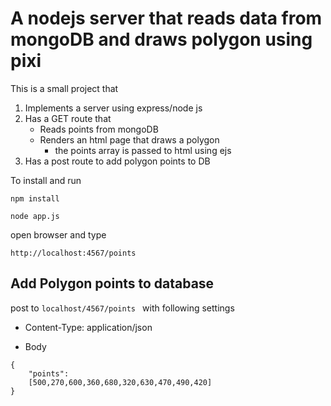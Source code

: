 # A nodejs server that reads data from mongoDB and draws polygon using pixi

This is a small project that 

1. Implements a server using express/node js
2. Has a GET route that
    - Reads points from mongoDB
    - Renders an html page that draws a polygon
        -  the points array is passed to html using ejs
3. Has a post route to add polygon points to DB

To install and run

```npm install```

```node app.js```

open browser and type

``` http://localhost:4567/points ```

## Add Polygon points to database

post to ```localhost/4567/points ``` with following settings

- Content-Type: application/json

- Body
```
{
    "points":
    [500,270,600,360,680,320,630,470,490,420]
}
```
